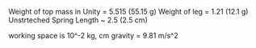 Weight of top mass in Unity = 5.515 (55.15 g)
Weight of leg = 1.21 (12.1 g)
Unstrteched Spring Length  ~ 2.5 (2.5 cm)

working space is 10^-2 kg, cm
gravity = 9.81 m/s^2
